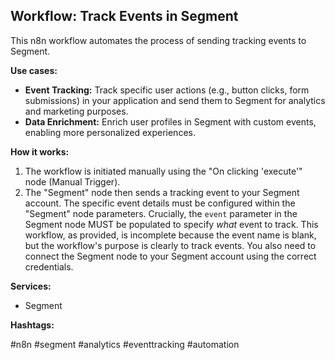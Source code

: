 ## Workflow: Track Events in Segment

This n8n workflow automates the process of sending tracking events to Segment.

**Use cases:**

*   **Event Tracking:** Track specific user actions (e.g., button clicks, form submissions) in your application and send them to Segment for analytics and marketing purposes.
*   **Data Enrichment:** Enrich user profiles in Segment with custom events, enabling more personalized experiences.

**How it works:**

1.  The workflow is initiated manually using the "On clicking 'execute'" node (Manual Trigger).
2.  The "Segment" node then sends a tracking event to your Segment account.  The specific event details must be configured within the "Segment" node parameters. Crucially, the `event` parameter in the Segment node MUST be populated to specify *what* event to track. This workflow, as provided, is incomplete because the event name is blank, but the workflow's purpose is clearly to track events. You also need to connect the Segment node to your Segment account using the correct credentials.

**Services:**

*   Segment

**Hashtags:**

#n8n #segment #analytics #eventtracking #automation
